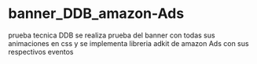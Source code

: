 # banner_DDB_amazon-Ads
prueba tecnica DDB
se realiza prueba del banner con todas sus animaciones en css y se implementa libreria adkit de amazon Ads con sus respectivos eventos
